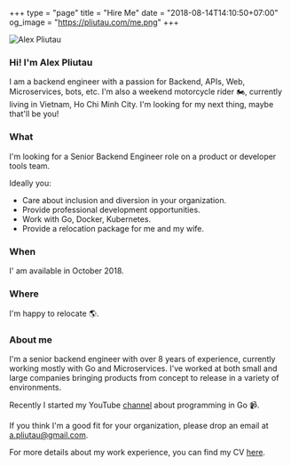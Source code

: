+++
type = "page"
title = "Hire Me"
date = "2018-08-14T14:10:50+07:00"
og_image = "https://pliutau.com/me.png"
+++

![Alex Pliutau](https://pliutau.com/me.png)

### Hi! I'm Alex Pliutau

I am a backend engineer with a passion for Backend, APIs, Web, Microservices, bots, etc. I'm also a weekend motorcycle rider 🏍, currently living in Vietnam, Ho Chi Minh City. I'm looking for my next thing, maybe that'll be you!

### What

I'm looking for a Senior Backend Engineer role on a product or developer tools team.

Ideally you:

 - Care about inclusion and diversion in your organization.
 - Provide professional development opportunities.
 - Work with Go, Docker, Kubernetes.
 - Provide a relocation package for me and my wife.

### When

I' am available in October 2018.

### Where

I'm happy to relocate 🌎.

### About me

I'm a senior backend engineer with over 8 years of experience, currently working mostly with Go and Microservices. I've worked at both small and large companies bringing products from concept
to release in a variety of environments.

Recently I started my YouTube [channel](https://www.youtube.com/packagemain) about programming in Go 📹.

If you think I'm a good fit for your organization, please drop an email at [a.pliutau@gmail.com](a.pliutau@gmail.com).

For more details about my work experience, you can find my CV [here](https://pliutau.com/cv.pdf).